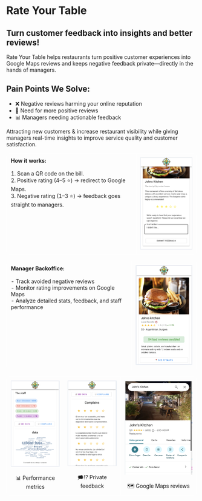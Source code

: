 # Rate Your Table

## Turn customer feedback into insights and better reviews!

Rate Your Table helps restaurants turn positive customer experiences into Google Maps reviews and keeps negative feedback private—directly in the hands of managers.

## Pain Points We Solve:

- ❌ Negative reviews harming your online reputation
- 🌟 Need for more positive reviews
- 📊 Managers needing actionable feedback

Attracting new customers & increase restaurant visibility while giving managers real-time insights to improve service quality and customer satisfaction.

<table style="border: 1px solid #fefefe; border-collapse: collapse; border-radius: 8px; overflow: hidden;">
  <tr>
    <td style="vertical-align: top; border: 1px solid #fefefe; padding: 10px;">
      <strong>How it works:</strong><br><br>
      1. Scan a QR code on the bill.<br>
      2. Positive rating (4–5 ⭐) → redirect to Google Maps.<br>
      3. Negative rating (1–3 ⭐) → feedback goes straight to managers.
    </td>
    <td style="vertical-align: top; border: 1px solid #fefefe; padding: 10px;">
      <img src="photos/complain.png" width="200" alt="Complain">
    </td>
  </tr>
</table>

<table style="border: 1px solid #fefefe; border-collapse: collapse; border-radius: 8px; overflow: hidden;">
  <tr>
    <td style="vertical-align: top; border: 1px solid #fefefe; padding: 10px;">
      <strong>Manager Backoffice:</strong><br><br>
      - Track avoided negative reviews<br>
      - Monitor rating improvements on Google Maps<br>
      - Analyze detailed stats, feedback, and staff performance
    </td>
    <td style="vertical-align: top; border: 1px solid #fefefe; padding: 10px;">
      <img src="photos/backoffice.png" width="200" alt="Backoffice">
    </td>
  </tr>
</table>

<table style="border: 1px solid #fefefe; border-collapse: collapse; border-radius: 8px; overflow: hidden;">
  <tr>
    <td style="vertical-align: top; border: 1px solid #fefefe; text-align: center; width: 25.0%; padding: 10px;">
      <img src="photos/backoffice-stats.png" width="200" alt="Backoffice Stats"><br><br>
      📊 Performance metrics
    </td>
    <td style="vertical-align: top; border: 1px solid #fefefe; text-align: center; width: 25.0%; padding: 10px;">
      <img src="photos/backoffice-complains.png" width="200" alt="Backoffice Complains"><br><br>
      🗯️⁉️ Private feedback
    </td>
    <td style="vertical-align: top; border: 1px solid #fefefe; text-align: center; width: 33.33%; padding: 10px;">
      <img src="photos/review.png" width="200" alt="Review"><br><br>
      🗺️ Google Maps reviews
    </td>
  </tr>
</table>
